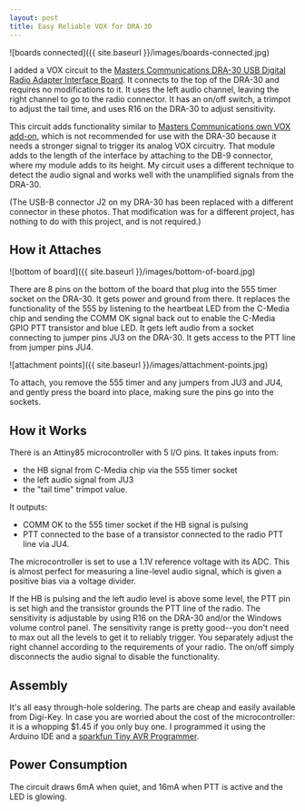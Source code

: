 ```yaml
---
layout: post
title: Easy Reliable VOX for DRA-30
---
```


![boards connected]({{ site.baseurl }}/images/boards-connected.jpg)

I added a VOX circuit to the [Masters Communications DRA-30 USB Digital Radio Adapter Interface Board](http://www.masterscommunications.com/products/radio-adapter/dra/dra30_docs.html).
It connects to the top of the DRA-30 and requires no modifications to it.
It uses the left audio channel, leaving the right channel to go to the radio connector.
It has an on/off switch, a trimpot to adjust the tail time, and uses R16 on the DRA-30 to adjust sensitivity.

This circuit adds functionality similar to [Masters Communications own VOX add-on](http://www.masterscommunications.com/products/radio-adapter/vox10/vox10.html), which is not recommended for use with the DRA-30 because it needs a stronger signal to trigger its analog VOX circuitry.
That module adds to the length of the interface by attaching to the DB-9 connector, where my module adds to its height.
My circuit uses a different technique to detect the audio signal and works well with the unamplified signals from the DRA-30.

(The USB-B connector J2 on my DRA-30 has been replaced with a different connector in these photos.
That modification was for a different project, has nothing to do with this project, and is not required.)

## How it Attaches

![bottom of board]({{ site.baseurl }}/images/bottom-of-board.jpg)

There are 8 pins on the bottom of the board that plug into the 555 timer socket on the DRA-30.
It gets power and ground from there.
It replaces the functionality of the 555 by listening to the heartbeat LED from the C-Media chip and sending the COMM OK signal back out to enable the C-Media GPIO PTT transistor and blue LED.
It gets left audio from a socket connecting to jumper pins JU3 on the DRA-30.
It gets access to the PTT line from jumper pins JU4.

![attachment points]({{ site.baseurl }}/images/attachment-points.jpg)

To attach, you remove the 555 timer and any jumpers from JU3 and JU4, and gently press the board into place, making sure the pins go into the sockets.

## How it Works

There is an Attiny85 microcontroller with 5 I/O pins.
It takes inputs from:
- the HB signal from C-Media chip via the 555 timer socket
- the left audio signal from JU3
- the "tail time" trimpot value.

It outputs:
- COMM OK to the 555 timer socket if the HB signal is pulsing
- PTT connected to the base of a transistor connected to the radio PTT line via JU4.

The microcontroller is set to use a 1.1V reference voltage with its ADC.
This is almost perfect for measuring a line-level audio signal, which is given a positive bias via a voltage divider.

If the HB is pulsing and the left audio level is above some level, the PTT pin is set high and the transistor grounds the PTT line of the radio.
The sensitivity is adjustable by using R16 on the DRA-30 and/or the Windows volume control panel.
The sensitivity range is pretty good--you don't need to max out all the levels to get it to reliably trigger.
You separately adjust the right channel according to the requirements of your radio.
The on/off simply disconnects the audio signal to disable the functionality.

## Assembly

It's all easy through-hole soldering.
The parts are cheap and easily available from Digi-Key.
In case you are worried about the cost of the microcontroller: it is a whopping $1.45 if you only buy one.
I programmed it using the Arduino IDE and a [sparkfun Tiny AVR Programmer](https://www.sparkfun.com/products/11801).

## Power Consumption

The circuit draws 6mA when quiet, and 16mA when PTT is active and the LED is glowing.
